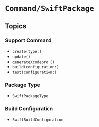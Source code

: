 # ``Command/SwiftPackage``

## Topics

### Support Command

- ``create(type:)``
- ``update()``
- ``generateXcodeproj()``
- ``build(configuration:)``
- ``test(configuration:)``


### Package Type
- ``SwiftPackageType``


### Build Configuration
- ``SwiftBuildConfiguration``
